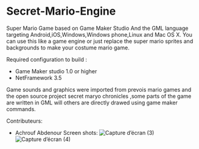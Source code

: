 # Secret-Mario-Engine
Super Mario Game based on Game Maker Studio And the GML language targeting Android,iOS,Windows,Windows phone,Linux and Mac OS X.
You can use this like a game engine or just replace the super mario sprites and backgrounds to make your costume mario game.

Required configuration to build :
- Game Maker studio 1.0 or higher
- NetFramework 3.5

Game sounds and graphics were imported from prevois mario games and the open source project secret maryo chronicles ,some parts of the game are written in GML will others are directly drawed using game maker commands.

Contributeurs:
- Achrouf Abdenour
Screen shots:
![Capture d’écran (3)](https://user-images.githubusercontent.com/11176293/66700240-538ea000-ece6-11e9-8f0e-9d579a72349c.png)
![Capture d’écran (4)](https://user-images.githubusercontent.com/11176293/66700241-54273680-ece6-11e9-86bf-7f57d54eabac.png)


